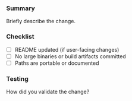 ### Summary

Briefly describe the change.

### Checklist
- [ ] README updated (if user-facing changes)
- [ ] No large binaries or build artifacts committed
- [ ] Paths are portable or documented

### Testing
How did you validate the change?



